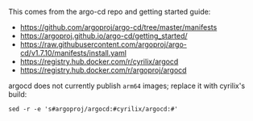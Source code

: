 This comes from the argo-cd repo and getting started guide:
- <https://github.com/argoproj/argo-cd/tree/master/manifests>
- <https://argoproj.github.io/argo-cd/getting_started/>
- <https://raw.githubusercontent.com/argoproj/argo-cd/v1.7.10/manifests/install.yaml>
- <https://registry.hub.docker.com/r/cyrilix/argocd>
- <https://registry.hub.docker.com/r/argoproj/argocd>

argocd does not currently publish `arm64` images; replace it with cyrilix's build:

    sed -r -e 's#argoproj/argocd:#cyrilix/argocd:#'
